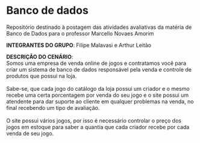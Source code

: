 # Banco de dados
Repositório destinado à postagem das atividades avaliativas da matéria de Banco de Dados para o professor Marcello Novaes Amorim

**INTEGRANTES DO GRUPO**: Filipe Malavasi e Arthur Leitão <br>

**DESCRIÇÃO DO CENÁRIO**: <br> 
Somos uma empresa de venda online de jogos e contratamos você para criar um sistema de banco de dados responsável pela venda e controle de produtos que possui na loja.<br>
<br>
Sabe-se, que cada jogo do catálogo da loja possui um criador e o mesmo recebe uma certa porcentagem por venda do seu jogo e o site possui um atendente para dar suporte ao cliente em qualquer problemas na venda, no final recebendo um tipo de avaliação.<br>
<br>
O site possui vários jogos, por isso é necessário controlar o preço dos jogos em estoque para saber a quantia que cada criador recebe por cada venda de seu jogo.

